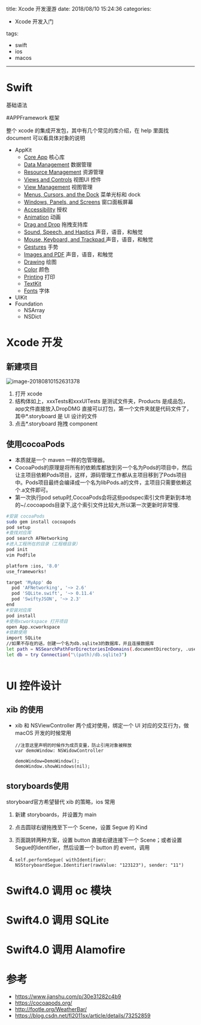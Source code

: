 title: Xcode 开发漫游
date: 2018/08/10 15:24:36
categories:

- Xcode 开发入门

tags:

-  swift
-  ios
- macos 

---



# Swift

基础语法



#APPFramework 框架

整个 xcode 的集成开发包，其中有几个常见的库介绍，在 help 里面找 document 可以看具体对象的说明

* AppKit
  * [Core App](https://link.jianshu.com?t=apple-reference-documentation%3A%2F%2Ftc2870785) 核心库
  * [Data Management](https://link.jianshu.com?t=apple-reference-documentation%3A%2F%2Ftc2871784) 数据管理
  * [Resource Management](https://link.jianshu.com?t=apple-reference-documentation%3A%2F%2Ftc2870786) 资源管理
  * [Views and Controls](https://link.jianshu.com?t=apple-reference-documentation%3A%2F%2Ftc2870789) 视图UI 控件
  * [View Management](https://link.jianshu.com?t=apple-reference-documentation%3A%2F%2Ftc2870790) 视图管理
  * [Menus, Cursors, and the Dock](https://link.jianshu.com?t=apple-reference-documentation%3A%2F%2Ftc2870791) 菜单光标和 dock
  * [Windows, Panels, and Screens](https://link.jianshu.com?t=apple-reference-documentation%3A%2F%2Ftc2870788) 窗口面板屏幕
  * [Accessibility](https://link.jianshu.com?t=apple-reference-documentation%3A%2F%2Ftc2870795) 授权
  * [Animation](https://link.jianshu.com?t=apple-reference-documentation%3A%2F%2Ftc2870793) 动画
  * [Drag and Drop](https://link.jianshu.com?t=apple-reference-documentation%3A%2F%2Ftc2870794) 拖拽支持库
  * [Sound, Speech, and Haptics](https://link.jianshu.com?t=apple-reference-documentation%3A%2F%2Ftc2870796) 声音，语音，和触觉
  * [Mouse, Keyboard, and Trackpad ](https://link.jianshu.com?t=apple-reference-documentation%3A%2F%2Ftc2870797) 声音，语音，和触觉
  * [Gestures](https://link.jianshu.com?t=apple-reference-documentation%3A%2F%2Ftc2870798)  手势
  * [Images and PDF](https://link.jianshu.com?t=apple-reference-documentation%3A%2F%2Ftc2870821)  声音，语音，和触觉
  * [Drawing](https://link.jianshu.com?t=apple-reference-documentation%3A%2F%2Ftc2870822)  绘图
  * [Color](https://link.jianshu.com?t=apple-reference-documentation%3A%2F%2Ftc2880984)  颜色
  * [Printing](https://link.jianshu.com?t=apple-reference-documentation%3A%2F%2Ftc2870823)  打印
  * [TextKit](https://link.jianshu.com?t=apple-reference-documentation%3A%2F%2Ftc2870801)
  * [Fonts](https://link.jianshu.com?t=apple-reference-documentation%3A%2F%2Ftc2870802) 字体
* UIKit
* Foundation
  * NSArray
  * NSDict



# Xcode 开发

## 新建项目

![image-20180810152631378](https://dn-zuoyun.qbox.me/20180810153388798150971.png)

1. 打开 xcode
2. 结构体如上，xxxTests和xxxUITests 是测试文件夹，Products 是成品包，app文件直接放入DropDMG 直接可以打包，第一个文件夹就是代码文件了，其中*.storyboard 是 UI 设计的文件
3.  点击*.storyboard 拖拽 component

## 使用cocoaPods

* 本质就是一个 maven 一样的包管理器。
* CocoaPods的原理是将所有的依赖库都放到另一个名为Pods的项目中，然后让主项目依赖Pods项目，这样，源码管理工作都从主项目移到了Pods项目中。Pods项目最终会编译成一个名为libPods.a的文件，主项目只需要依赖这个.a文件即可。
* 第一次执行pod setup时,CocoaPods会将这些podspec索引文件更新到本地的~/.cocoapods目录下,这个索引文件比较大,所以第一次更新时非常慢.

```bash
#安装 cocoaPods
sudo gem install cocoapods
pod setup
#查找对应库
pod search AFNetworking
#进入工程所在的目录（工程根目录）
pod init
vim Podfile

platform :ios, '8.0'
use_frameworks!

target 'MyApp' do
  pod 'AFNetworking', '~> 2.6'
  pod 'SQLite.swift', '~> 0.11.4'
  pod 'SwiftyJSON', '~> 2.3'
end
#安装对应库
pod install
#使用xcworkspace 打开项目
open App.xcworkspace
#依赖使用
import SQLite
//如果不存在的话，创建一个名为db.sqlite3的数据库，并且连接数据库 
let path = NSSearchPathForDirectoriesInDomains(.documentDirectory, .userDomainMask, true).first! 
let db = try Connection("\(path)/db.sqlite3")



```



# UI 控件设计

## xib 的使用

* xib 和 NSViewController 两个成对使用，绑定一个 UI 对应的交互行为，做 macOS 开发的时候常用

  ```
  //注意这里声明的时候作为成员变量，防止引用对象被释放
  var demoWindow: NSWidowController
  
  demoWindow=DemoWindow();
  demoWindow.showWindows(nil);
  ```



## storyboards使用

storyboard官方希望替代 xib 的策略，ios 常用

1. 新建 storyboards，并设置为 main

2. 点击圆球右键拖拽至下一个 Scene，设置 Segue 的 Kind

3. 页面跳转两种方案，设置 button 直接右键连接下一个 Scene；或者设置Segue的Identifier，然后设置一个 button 的 event，调用

4. ```
   self.performSegue( withIdentifier: NSStoryboardSegue.Identifier(rawValue: "123123"), sender: "11")
   ```

# Swift4.0 调用 oc 模块

# Swift4.0 调用 SQLite

# Swift4.0 调用 Alamofire

# 参考

* https://www.jianshu.com/p/30e31282c4b9
* https://cocoapods.org/
* http://footle.org/WeatherBar/
* https://blog.csdn.net/fl2011sx/article/details/73252859